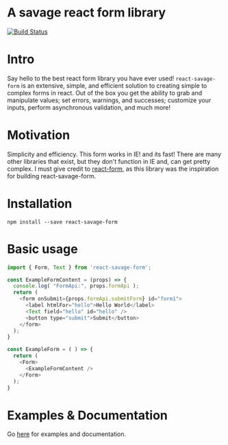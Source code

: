 # A savage react form library

[![Build Status](https://travis-ci.org/joepuzzo/react-savage-form.svg?branch=master)](https://travis-ci.org/joepuzzo/react-savage-form)

# Intro
Say hello to the best react form library you have ever used! `react-savage-form` is an extensive, simple, and efficient solution to creating simple to complex forms in react. Out of the box you get the ability to grab and manipulate values; set errors, warnings, and successes; customize your inputs, perform asynchronous validation, and much more!

# Motivation
Simplicity and efficiency. This form works in IE! and its fast! There are many other libraries that exist, but they don't function in IE and, can get pretty complex. I must give credit to [react-form](https://github.com/tannerlinsley/react-form), as this library was the inspiration for building react-savage-form.

# Installation
`npm install --save react-savage-form`

# Basic usage
```javascript
import { Form, Text } from 'react-savage-form';

const ExampleFormContent = (props) => {
  console.log( "FormApi:", props.formApi );
  return (
    <form onSubmit={props.formApi.submitForm} id="form1">
      <label htmlFor="hello">Hello World</label>
      <Text field="hello" id="hello" />
      <button type="submit">Submit</button>
    </form>
  );
}

const ExampleForm = ( ) => {
  return (
    <Form>
      <ExampleFormContent />
    </Form>
  );
}
```

# Examples & Documentation
Go [here](https://react-savage-form.cfapps.io) for examples and documentation.
